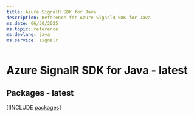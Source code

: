 ```yaml
---
title: Azure SignalR SDK for Java
description: Reference for Azure SignalR SDK for Java
ms.date: 06/30/2025
ms.topic: reference
ms.devlang: java
ms.service: signalr
---
```

# Azure SignalR SDK for Java - latest
## Packages - latest
[!INCLUDE [packages](signalr-index.md)]